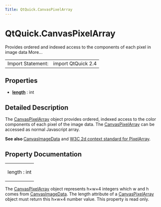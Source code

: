 ```yaml
---
Title: QtQuick.CanvasPixelArray
---
```


# QtQuick.CanvasPixelArray

<span class="subtitle"></span>
<!-- $$$CanvasPixelArray-brief -->
<p>Provides ordered and indexed access to the components of each pixel in image data More...</p>
<!-- @@@CanvasPixelArray -->
<table class="alignedsummary">
<tr><td class="memItemLeft rightAlign topAlign"> Import Statement:</td><td class="memItemRight bottomAlign"> import QtQuick 2.4</td></tr></table><ul>
</ul>
<h2 id="properties">Properties</h2>
<ul>
<li class="fn"><b><b><a href="#length-prop">length</a></b></b> : int</li>
</ul>
<!-- $$$CanvasPixelArray-description -->
<h2 id="details">Detailed Description</h2>
</p>
<p>The <a href="index.html">CanvasPixelArray</a> object provides ordered, indexed access to the color components of each pixel of the image data. The <a href="index.html">CanvasPixelArray</a> can be accessed as normal Javascript array.</p>
<p><b>See also </b><a href="QtQuick.CanvasImageData.md">CanvasImageData</a> and <a href="http://www.w3.org/TR/2dcontext/#canvaspixelarray">W3C 2d context standard for PixelArray</a>.</p>
<!-- @@@CanvasPixelArray -->
<h2>Property Documentation</h2>
<!-- $$$length -->
<table class="qmlname"><tr valign="top" id="length-prop"><td class="tblQmlPropNode"><p><span class="name">length</span> : <span class="type">int</span></p></td></tr></table><p>The <a href="index.html">CanvasPixelArray</a> object represents h×w×4 integers which w and h comes from <a href="QtQuick.CanvasImageData.md">CanvasImageData</a>. The length attribute of a <a href="index.html">CanvasPixelArray</a> object must return this h×w×4 number value. This property is read only.</p>
<!-- @@@length -->
<br/>
